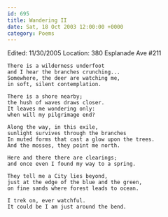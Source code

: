 ```yaml
---
id: 695
title: Wandering II
date: Sat, 18 Oct 2003 12:00:00 +0000
category: Poems
---
```


Edited: 11/30/2005
Location: 380 Esplanade Ave #211

    There is a wilderness underfoot  
    and I hear the branches crunching...  
    Somewhere, the deer are watching me,  
    in soft, silent contemplation.

    There is a shore nearby;  
    the hush of waves draws closer.  
    It leaves me wondering only:  
    when will my pilgrimage end?

    Along the way, in this exile,  
    sunlight survives through the branches  
    In muted forms that cast a glow upon the trees.  
    And the mosses, they point me north.

    Here and there there are clearings;  
    and once even I found my way to a spring.

    They tell me a City lies beyond,  
    just at the edge of the blue and the green,  
    on fine sands where forest leads to ocean.

    I trek on, ever watchful.  
    It could be I am just around the bend.



